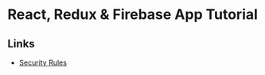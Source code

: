 # React, Redux & Firebase App Tutorial

## Links
- [Security Rules](https://firebase.google.com/docs/firestore/security/rules-structure)
